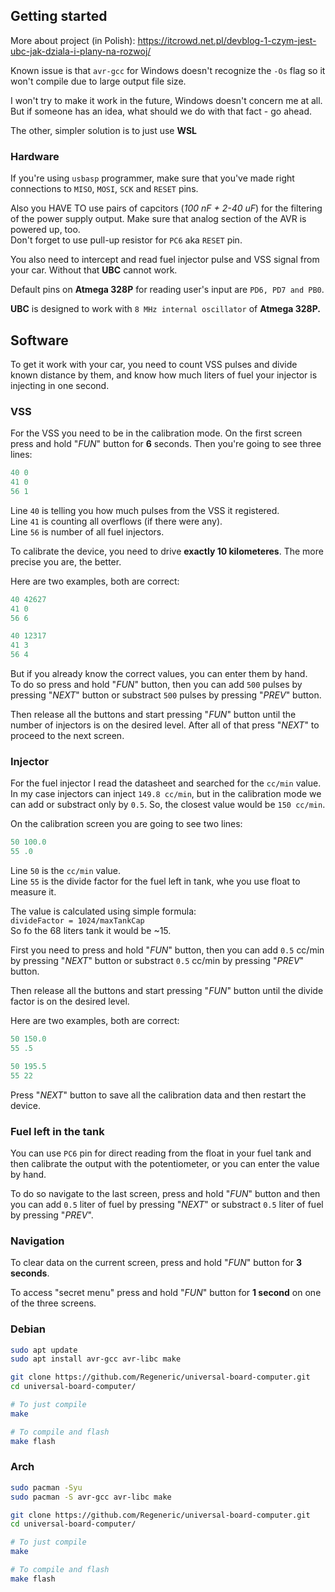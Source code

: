 ## Getting started
More about project (in Polish): https://itcrowd.net.pl/devblog-1-czym-jest-ubc-jak-dziala-i-plany-na-rozwoj/

Known issue is that `avr-gcc` for Windows doesn't recognize the `-Os` flag so it won't compile due to large output file size. 

I won't try to make it work in the future, Windows doesn't concern me at all. But if someone has an idea, what should we do with that fact - go ahead.

The other, simpler solution is to just use **WSL**

### Hardware
If you're using `usbasp` programmer, make sure that you've made right connections to `MISO`, `MOSI`, `SCK` and `RESET` pins.

Also you HAVE TO use pairs of capcitors (*100 nF + 2-40 uF*) for the filtering of the power supply output. Make sure that analog section of the AVR is powered up, too.  
Don't forget to use pull-up resistor for `PC6` aka `RESET` pin.

You also need to intercept and read fuel injector pulse and VSS signal from your car. Without that **UBC** cannot work.

Default pins on **Atmega 328P** for reading user's input are `PD6, PD7 and PB0`. 

**UBC** is designed to work with `8 MHz internal oscillator` of **Atmega 328P.**

## Software
To get it work with your car, you need to count VSS pulses and divide known distance by them, and know how much liters of fuel your injector is injecting in one second.  

### VSS
For the VSS you need to be in the calibration mode.
On the first screen press and hold "*FUN*" button for **6** seconds. 
Then you're going to see three lines:
```c
40 0
41 0
56 1
```
Line `40` is telling you how much pulses from the VSS it registered.  
Line `41` is counting all overflows (if there were any).  
Line `56` is number of all fuel injectors.

To calibrate the device, you need to drive **exactly 10 kilometeres**. The more precise you are, the better.

Here are two examples, both are correct:
```c
40 42627
41 0
56 6
```

```c
40 12317
41 3
56 4
```

But if you already know the correct values, you can enter them by hand.  
To do so press and hold "*FUN*" button, then you can add `500` pulses by pressing "*NEXT*" button or substract `500` pulses by pressing "*PREV*" button. 

Then release all the buttons and start pressing "*FUN*" button until the number  of injectors is on the desired level.
After all of that press "*NEXT*" to proceed to the next screen.

### Injector

For the fuel injector I read the datasheet and searched for the `cc/min` value.  
In my case injectors can inject `149.8 cc/min`, but in the calibration mode we can add or substract only by `0.5`. So, the closest value would be `150 cc/min`.  

On the calibration screen you are going to see two lines:
```c
50 100.0
55 .0
```

Line `50` is the `cc/min` value.  
Line `55` is the divide factor for the fuel left in tank, whe you use float to measure it.   

The value is calculated using simple formula:  
`divideFactor = 1024/maxTankCap`  
So fo the 68 liters tank it would be ~15.  

First you need to press and hold "*FUN*" button, then you can add `0.5` cc/min by pressing "*NEXT*" button or substract `0.5` cc/min by pressing "*PREV*" button. 

Then release all the buttons and start pressing "*FUN*" button until the divide factor is on the desired level.

Here are two examples, both are correct:
```c
50 150.0
55 .5
```

```c
50 195.5
55 22
```

Press "*NEXT*" button to save all the calibration data and then restart the device.

### Fuel left in the tank
You can use `PC6` pin for direct reading from the float in your fuel tank and then calibrate the output with the potentiometer, or you can enter the value by hand.

To do so navigate to the last screen, press and hold "*FUN*" button and then you can add `0.5` liter of fuel by pressing "*NEXT*" or substract `0.5` liter of fuel by pressing "*PREV*".

### Navigation

To clear data on the current screen, press and hold "*FUN*" button for **3 seconds**.

To access "secret menu" press and hold "*FUN*" button for **1 second** on one of the three screens.

### Debian
```bash
sudo apt update
sudo apt install avr-gcc avr-libc make

git clone https://github.com/Regeneric/universal-board-computer.git
cd universal-board-computer/

# To just compile
make

# To compile and flash
make flash
```

### Arch
```bash
sudo pacman -Syu
sudo pacman -S avr-gcc avr-libc make

git clone https://github.com/Regeneric/universal-board-computer.git
cd universal-board-computer/

# To just compile
make

# To compile and flash
make flash
```
